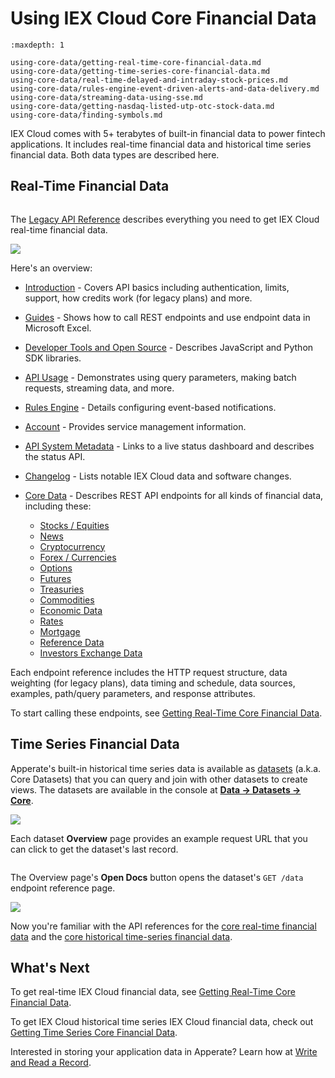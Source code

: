 # Using IEX Cloud Core Financial Data

```{toctree}
:maxdepth: 1

using-core-data/getting-real-time-core-financial-data.md
using-core-data/getting-time-series-core-financial-data.md
using-core-data/real-time-delayed-and-intraday-stock-prices.md
using-core-data/rules-engine-event-driven-alerts-and-data-delivery.md
using-core-data/streaming-data-using-sse.md
using-core-data/getting-nasdaq-listed-utp-otc-stock-data.md
using-core-data/finding-symbols.md
```

IEX Cloud comes with 5+ terabytes of built-in financial data to power fintech applications. It includes real-time financial data and historical time series financial data. Both data types are described here.

##  Real-Time Financial Data

```{important} IEX Cloud's financial data API reference is currently split between the current [API Reference](https://iexcloud.io/docs/) and the [Legacy API Reference](https://iexcloud.io/docs/api/). Until we finish refactoring legacy real-time endpoints, including stock quotes, into Apperate, please see the [Legacy API Reference](https://iexcloud.io/docs/api/) for the IEX Cloud core real-time data.
```

The [Legacy API Reference](https://iexcloud.io/docs/api/) describes everything you need to get IEX Cloud real-time financial data.

![](./using-core-data/iexcloud-api-reference.png)

Here's an overview:

- [Introduction](https://iexcloud.io/docs/api/#introduction) - Covers API basics including authentication, limits, support, how credits work (for legacy plans) and more.
- [Guides](https://iexcloud.io/docs/api/#guides) - Shows how to call REST endpoints and use endpoint data in Microsoft Excel.
- [Developer Tools and Open Source](https://iexcloud.io/docs/api/#developer-tools-and-open-source) - Describes JavaScript and Python SDK libraries.
- [API Usage](https://iexcloud.io/docs/api/#api-usage) - Demonstrates using query parameters, making batch requests, streaming data, and more.
- [Rules Engine](https://iexcloud.io/docs/api/#rules-engine-beta) - Details configuring event-based notifications.
- [Account](https://iexcloud.io/docs/api/#account) - Provides service management information. 
- [API System Metadata](https://iexcloud.io/docs/api/#api-system-metadata) - Links to a live status dashboard and describes the status API.
- [Changelog](https://iexcloud.io/docs/api/#changelog) - Lists notable IEX Cloud data and software changes.
- [Core Data](https://iexcloud.io/docs/api/#core-data) - Describes REST API endpoints for all kinds of financial data, including these:

    - [Stocks / Equities](https://iexcloud.io/docs/api/#stocks-equities)
    - [News](https://iexcloud.io/docs/api/#news)
    - [Cryptocurrency](https://iexcloud.io/docs/api/#cryptocurrency)
    - [Forex / Currencies](https://iexcloud.io/docs/api/#forex-currencies)
    - [Options](https://iexcloud.io/docs/api/#options)
    - [Futures](https://iexcloud.io/docs/api/#futures)
    - [Treasuries](https://iexcloud.io/docs/api/#treasuries)
    - [Commodities](https://iexcloud.io/docs/api/#commodities)
    - [Economic Data](https://iexcloud.io/docs/api/#economic-data)
    - [Rates](https://iexcloud.io/docs/api/#rates)
    - [Mortgage](https://iexcloud.io/docs/api/#mortgage)
    - [Reference Data](https://iexcloud.io/docs/api/#reference-data)
    - [Investors Exchange Data](https://iexcloud.io/docs/api/#investors-exchange-data)

Each endpoint reference includes the HTTP request structure, data weighting (for legacy plans), data timing and schedule, data sources, examples, path/query parameters, and response attributes.

To start calling these endpoints, see [Getting Real-Time Core Financial Data](./using-core-data/getting-real-time-core-financial-data.md).

## Time Series Financial Data

Apperate's built-in historical time series data is available as [datasets](./reference/glossary.md#dataset) (a.k.a. Core Datasets) that you can query and join with other datasets to create views.
The datasets are available in the console at [**Data &rarr; Datasets &rarr; Core**](https://iexcloud.io/console/datasets/core).

![](./using-core-data/core-datasets.png)

Each dataset **Overview** page provides an example request URL that you can click to get the dataset's last record.

```{note} A dataset's **Database** page (the tab is next to **Overview**) provides an interface for modifying data records and a SQL editor for querying the dataset or combine it with other datasets to create views.
```

The Overview page's **Open Docs** button opens the dataset's `GET /data` endpoint reference page. 

![](./using-core-data/cash_flow_dataset_api_docs.png)

Now you're familiar with the API references for the [core real-time financial data](https://iexcloud.io/docs/api/) and the [core historical time-series financial data](https://iexcloud.io/docs).

## What's Next

To get real-time IEX Cloud financial data, see [Getting Real-Time Core Financial Data](./using-core-data/getting-real-time-core-financial-data.md).

To get IEX Cloud historical time series IEX Cloud financial data, check out [Getting Time Series Core Financial Data](./using-core-data/getting-time-series-core-financial-data.md).

Interested in storing your application data in Apperate? Learn how at [Write and Read a Record](../getting-started/write-and-read-a-record.md).
